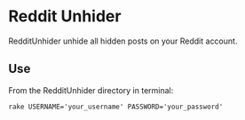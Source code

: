 # Reddit Unhider

RedditUnhider unhide all hidden posts on your Reddit account.

## Use

From the RedditUnhider directory in terminal:

    rake USERNAME='your_username' PASSWORD='your_password'

